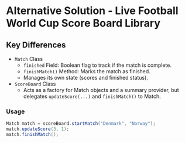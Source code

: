# Alternative Solution - Live Football World Cup Score Board Library

## Key Differences
- `Match` Class
    - `finished` Field: Boolean flag to track if the match is complete.
    - `finishMatch()` Method: Marks the match as finished.
    - Manages its own state (scores and finished status).
- `ScoreBoard` Class
    - Acts as a factory for Match objects and a summary provider, but delegates `updateScore(...)` and `finishMatch()` to Match.

### Usage
```java
Match match = scoreBoard.startMatch("Denmark", "Norway");
match.updateScore(3, 1);
match.finishMatch();
```